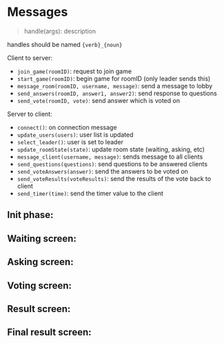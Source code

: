 # Messages

> handle(args): description

handles should be named `{verb}_{noun}`

Client to server:

- `join_game(roomID)`: request to join game
- `start_game(roomID)`: begin game for roomID (only leader sends this)
- `message_room(roomID, username, message)`: send a message to lobby
- `send_answers(roomID, answer1, answer2)`: send response to questions
- `send_vote(roomID, vote)`: send answer which is voted on

Server to client:

- `connect()`: on connection message
- `update_users(users)`: user list is updated
- `select_leader()`: user is set to leader
- `update_roomState(state)`: update room state (waiting, asking, etc)
- `message_client(username, message)`: sends message to all clients
- `send_questions(questions)`: send questions to be answered clients
- `send_voteAnswers(answer)`: send the answers to be voted on
- `send_voteResults(voteResults)`: send the results of the vote back to client
- `send_timer(time)`: send the timer value to the client 

## Init phase:

## Waiting screen:

## Asking screen:

## Voting screen:

## Result screen:

## Final result screen:
